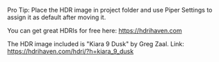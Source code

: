 Pro Tip: Place the HDR image in project folder and use Piper Settings to assign it as default after moving it.

You can get great HDRIs for free here: https://hdrihaven.com

The HDR image included is "Kiara 9 Dusk" by Greg Zaal.
Link: https://hdrihaven.com/hdri/?h=kiara_9_dusk
